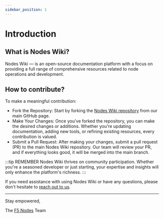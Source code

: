 ```yaml
---
sidebar_position: 1
---
```


# Introduction

## What is Nodes Wiki?

Nodes Wiki — is an open-source documentation platform with a focus on providing a full range of comprehensive resources related to node operations and development.

## How to contribute?

To make a meaningful contribution:
- Fork the Repository: Start by forking the [Nodes Wiki repository](https://github.com/f5nodes/wiki) from our main GitHub page.
- Make Your Changes: Once you've forked the repository, you can make the desired changes or additions. Whether you're updating documentation, adding new tools, or refining existing resources, every contribution is valued.
- Submit a Pull Request: After making your changes, submit a pull request (PR) to the main Nodes Wiki repository. Our team will review your PR, and if everything looks good, it will be merged into the main branch.

:::tip REMEMBER
Nodes Wiki thrives on community participation. Whether you're a seasoned developer or just starting, your expertise and insights will only enhance the platform's richness.
:::

If you need assistance with using Nodes Wiki or have any questions, please don't hesitate to [reach out to us](core@f5nodes.com).

---
Stay empowered, 

The [F5 Nodes](https://f5nodes.com) Team
